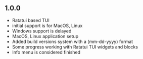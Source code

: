 ## 1.0.0 

- Ratatui based TUI
- initial support is for MacOS, Linux
- Windows support is delayed
- MacOS, Linux application setup
- Added build versions system with a (mm-dd-yyyy) format
- Some progress working with Ratatui TUI widgets and blocks
- Info menu is considered finished